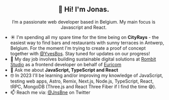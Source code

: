 <h2 align="center">👋 Hi! I'm Jonas.</h2>
<p align="center">I’m a passionate web developer based in Belgium. My main focus is Javascript and React.</p>

- ☀ I'm spending all my spare time for the time being on **CityRays** - the easiest way to find bars and restaurants with sunny terraces in Antwerp, Belgium. For the moment I'm trying to create a proof of concept together with [@YvesBos](https://github.com/YvesBos). Stay tuned for updates on our progress!
- 🔭 My day job involves building sustainable digital solutions at [Rombit Studio](https://rombit.studio/) as a frontend developer on behalf of [Euricom](https://www.euri.com/)
- 💬 Ask me about **JavaScript, TypeScript and React**
- 🤓 In 2023 I'll be learning and/or improving my knowledge of JavaScript, testing web apps, Astro, Remix, Next.js, Node.js, TypeScript, React, tRPC, MongoDB (Three.js and React Three Fiber if I find the time 😅).
- 📫 Reach me via: [@JnsBne](https://twitter.com/jnsbne) on Twitter


